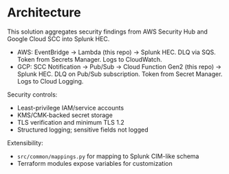 # Architecture

This solution aggregates security findings from AWS Security Hub and Google Cloud SCC into Splunk HEC.

- AWS: EventBridge -> Lambda (this repo) -> Splunk HEC. DLQ via SQS. Token from Secrets Manager. Logs to CloudWatch.
- GCP: SCC Notification -> Pub/Sub -> Cloud Function Gen2 (this repo) -> Splunk HEC. DLQ on Pub/Sub subscription. Token from Secret Manager. Logs to Cloud Logging.

Security controls:
- Least-privilege IAM/service accounts
- KMS/CMK-backed secret storage
- TLS verification and minimum TLS 1.2
- Structured logging; sensitive fields not logged

Extensibility:
- `src/common/mappings.py` for mapping to Splunk CIM-like schema
- Terraform modules expose variables for customization

